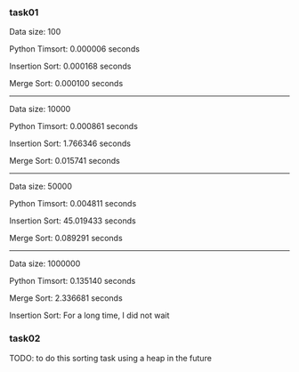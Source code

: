 ### task01 ###

Data size: 100

Python Timsort: 0.000006 seconds

Insertion Sort: 0.000168 seconds

Merge Sort: 0.000100 seconds

----
Data size: 10000

Python Timsort: 0.000861 seconds

Insertion Sort: 1.766346 seconds

Merge Sort: 0.015741 seconds

----
Data size: 50000

Python Timsort: 0.004811 seconds

Insertion Sort: 45.019433 seconds

Merge Sort: 0.089291 seconds

----
Data size: 1000000

Python Timsort: 0.135140 seconds

Merge Sort: 2.336681 seconds

Insertion Sort: For a long time, I did not wait

### task02 ###
TODO: to do this sorting task using a heap in the future